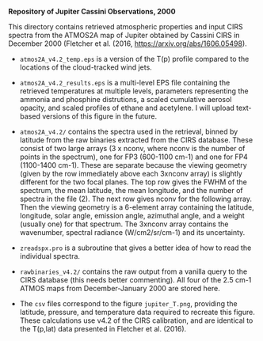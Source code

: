 **Repository of Jupiter Cassini Observations, 2000**

This directory contains retrieved atmospheric properties and input CIRS spectra
from the ATMOS2A map of Jupiter obtained by Cassini CIRS in December 2000 (Fletcher et al. (2016,
https://arxiv.org/abs/1606.05498).  

* `atmos2A_v4.2_temp.eps` is a version of the T(p) profile compared to the
locations of the cloud-tracked wind jets.

* `atmos2A_v4.2_results.eps` is a multi-level EPS file containing the retrieved
temperatures at multiple levels, parameters representing the ammonia and
phosphine distrutions, a scaled cumulative aerosol opacity, and scaled profiles
of ethane and acetylene.  I will upload text-based versions of this figure in
the future.

* `atmos2A_v4.2/` contains the spectra used in the retrieval, binned by latitude from the
raw binaries extracted from the CIRS database.  These consist of two large
arrays (3 x nconv, where nconv is the number of points in the spectrum), one for
FP3 (600-1100 cm-1) and one for FP4 (1100-1400 cm-1).  These are separate
because the viewing geometry (given by the row immediately above each 3xnconv
array) is slightly different for the two focal planes. The top row gives the FWHM of the spectrum, the
mean latitude, the mean longitude, and the number of spectra in the file (2).  The
next row gives nconv for the following array.  Then the viewing geometry is a
6-element array containing the latitude, longitude, solar angle, emission angle,
 azimuthal angle, and a weight (usually one) for that spectrum.  The 3xnconv
 array contains the wavenumber, spectral radiance (W/cm2/sr/cm-1) and its
 uncertainty.
 
* `zreadspx.pro` is a subroutine that gives a better idea of how to read the
 individual spectra.
 
* `rawbinaries_v4.2/` contains the raw output from a vanilla query to the CIRS
database (this needs better commenting).  All four of the 2.5 cm-1 ATMOS maps
from December-January 2000 are stored here.

* The `csv` files correspond to the figure `jupiter_T.png`, providing the latitude,
pressure, and temperature data required to recreate this figure. These calculations use v4.2
of the CIRS calibration, and are identical to the T(p,lat) data presented in Fletcher et al.
(2016). 

